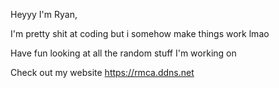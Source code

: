 Heyyy I'm Ryan,

I'm pretty shit at coding but i somehow make things work lmao

Have fun looking at all the random stuff I'm working on

Check out my website
https://rmca.ddns.net
